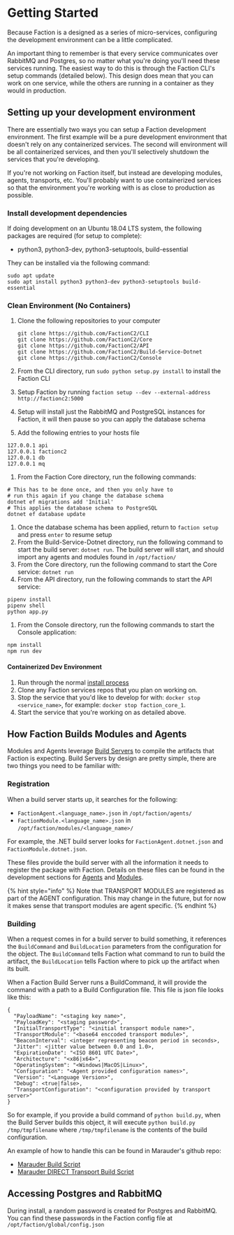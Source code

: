 # Getting Started

Because Faction is a designed as a series of micro-services, configuring the development environment can be a little complicated.

An important thing to remember is that every service communicates over RabbitMQ and Postgres, so no matter what you're doing you'll need these services running. The easiest way to do this is through the Faction CLI's setup commands \(detailed below\). This design does mean that you can work on one service, while the others are running in a container as they would in production.

## Setting up your development environment

There are essentially two ways you can setup a Faction development environment. The first example will be a pure development environment that doesn't rely on any containerized services. The second will environment will be all containerized services, and then you'll selectively shutdown the services that you're developing.

If you're not working on Faction itself, but instead are developing modules, agents, transports, etc. You'll probably want to use containerized services so that the environment you're working with is as close to production as possible.

### Install development dependencies

If doing development on an Ubuntu 18.04 LTS system, the following packages are required \(for setup to complete\):

* python3, python3-dev, python3-setuptools, build-essential

They can be installed via the following command:

```text
sudo apt update
sudo apt install python3 python3-dev python3-setuptools build-essential
```

### Clean Environment \(No Containers\)

1. Clone the following repositories to your computer

   ```text
   git clone https://github.com/FactionC2/CLI
   git clone https://github.com/FactionC2/Core
   git clone https://github.com/FactionC2/API
   git clone https://github.com/FactionC2/Build-Service-Dotnet
   git clone https://github.com/FactionC2/Console
   ```

2. From the CLI directory, run `sudo python setup.py install` to install the Faction CLI
3. Setup Faction by running `faction setup --dev --external-address http://factionc2:5000`
4. Setup will install just the RabbitMQ and PostgreSQL instances for Faction, it will then pause so you can apply the database schema
5. Add the following entries to your hosts file

```text
127.0.0.1 api
127.0.0.1 factionc2
127.0.0.1 db
127.0.0.1 mq
```

1. From the Faction Core directory, run the following commands:

```text
# This has to be done once, and then you only have to
# run this again if you change the database schema
dotnet ef migrations add 'Initial'
# This applies the database schema to PostgreSQL
dotnet ef database update
```

1. Once the database schema has been applied, return to `faction setup` and press `enter` to resume setup
2. From the Build-Service-Dotnet directory, run the following command to start the build server: `dotnet run`. The build server will start, and should import any agents and modules found in `/opt/faction/`
3. From the Core directory, run the following command to start the Core service: `dotnet run`
4. From the API directory, run the following commands to start the API service: 

```text
pipenv install
pipenv shell
python app.py
```

1. From the Console directory, run the following commands to start the Console application:

```text
npm install
npm run dev
```

#### Containerized Dev Environment

1. Run through the normal [install process](../docs/docs.md#installing-faction)
2. Clone any Faction services repos that you plan on working on.
3. Stop the service that you'd like to develop for with: `docker stop <service_name>`, for example: `docker stop faction_core_1`.
4. Start the service that you're working on as detailed above.

## How Faction Builds Modules and Agents

Modules and Agents leverage [Build Servers](../docs/components.md#build-servers) to compile the artifacts that Faction is expecting. Build Servers by design are pretty simple, there are two things you need to be familiar with:

### Registration

When a build server starts up, it searches for the following:

* `FactionAgent.<language_name>.json` in `/opt/faction/agents/`
* `FactionModule.<language_name>.json` in `/opt/faction/modules/<language_name>/`

For example, the .NET build server looks for `FactionAgent.dotnet.json` and `FactionModule.dotnet.json`.

These files provide the build server with all the information it needs to register the package with Faction. Details on these files can be found in the development sections for [Agents](agents.md) and [Modules](modules/).

{% hint style="info" %}
Note that TRANSPORT MODULES are registered as part of the AGENT configuration. This may change in the future, but for now it makes sense that transport modules are agent specific.
{% endhint %}

### Building

When a request comes in for a build server to build something, it references the `BuildCommand` and `BuildLocation` parameters from the configuration for the object. The `BuildCommand` tells Faction what command to run to build the artifact, the `BuildLocation` tells Faction where to pick up the artifact when its built.

When a Faction Build Server runs a BuildCommand, it will provide the command with a path to a Build Configuration file. This file is json file looks like this:

```text
{
  "PayloadName": "<staging key name>",
  "PayloadKey": "<staging password>",
  "InitialTransportType": "<initial transport module name>",
  "TransportModule": "<base64 enccoded transport module>",
  "BeaconInterval": <integer representing beacon period in seconds>,
  "Jitter": <jitter value between 0.0 and 1.0>,
  "ExpirationDate": "<ISO 8601 UTC Date>",
  "Architecture": "<x86|x64>",
  "OperatingSystem": "<Windows|MacOS|Linux>",
  "Configuration": "<Agent provided configuration names>",
  "Version": "<Language Version>",
  "Debug": <true|false>,
  "TransportConfiguration": "<configuration provided by transport server>"
}
```

So for example, if you provide a build command of `python build.py`, when the Build Server builds this object, it will execute `python build.py /tmp/tmpfilename` where `/tmp/tmpfilename` is the contents of the build configuration.

An example of how to handle this can be found in Marauder's github repo:

* [Marauder Build Script](https://github.com/maraudershell/Marauder/blob/master/build.py)
* [Marauder DIRECT Transport Build Script](https://github.com/maraudershell/Marauder/blob/master/Transports/DIRECT/build.py)

## Accessing Postgres and RabbitMQ

During install, a random password is created for Postgres and RabbitMQ. You can find these passwords in the Faction config file at `/opt/faction/global/config.json`

